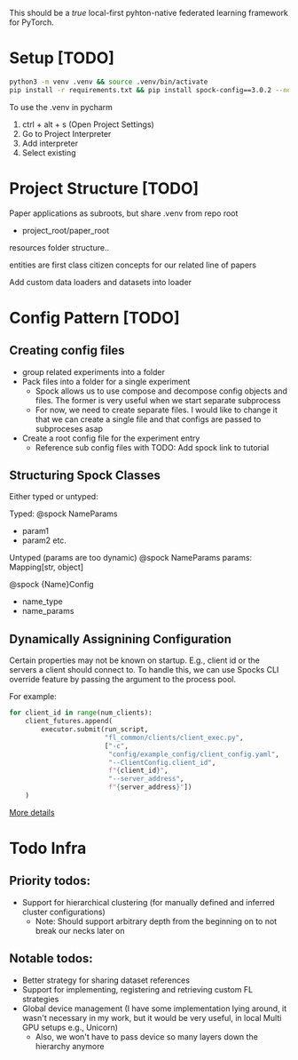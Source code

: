 This should be a *true* local-first pyhton-native federated learning framework for PyTorch.

# Setup [TODO]

```bash
python3 -m venv .venv && source .venv/bin/activate
pip install -r requirements.txt && pip install spock-config==3.0.2 --no-deps
```
To use the .venv in pycharm
1. ctrl + alt + s (Open Project Settings)
2. Go to Project Interpreter
3. Add interpreter
4. Select existing 

# Project Structure [TODO]

Paper applications as subroots, but share .venv from repo root

- project_root/paper_root

resources folder structure..

entities are first class citizen concepts for our related line of papers

Add custom data loaders and datasets into loader


# Config Pattern [TODO]

## Creating config files

- group related experiments into a folder
- Pack files into a folder for a single experiment
    - Spock allows us to use compose and decompose config objects and files. The former is very useful when we start
      separate subprocess
    - For now, we need to create separate files. I would like to change it that we can create a single file and that
      configs are passed to subproceses asap
- Create a root config file for the experiment entry
    - Reference sub config files with TODO: Add spock link to tutorial

## Structuring Spock Classes

Either typed or untyped:

Typed:
@spock
NameParams
- param1
- param2
etc.

Untyped (params are too dynamic)
@spock
NameParams
params: Mapping[str, object]

@spock
{Name}Config

- name_type
- name_params

## Dynamically Assignining Configuration

Certain properties may not be known on startup. E.g., client id or the servers a client should connect to.
To handle this, we can use Spocks CLI override feature by passing the argument to the process pool.

For example:

```python
for client_id in range(num_clients):
    client_futures.append(
        executor.submit(run_script,
                        "fl_common/clients/client_exec.py",
                        ["-c",
                         "config/example_config/client_config.yaml",
                         "--ClientConfig.client_id",
                         f"{client_id}",
                         "--server_address",
                         f"{server_address}"])
    )
```

[More details](https://fidelity.github.io/spock/advanced_features/Command-Line-Overrides)

# Todo Infra

## Priority todos:

- Support for hierarchical clustering (for manually defined and inferred cluster configurations)
    - Note: Should support arbitrary depth from the beginning on to not break our necks later on

## Notable todos:
- Better strategy for sharing dataset references
- Support for implementing, registering and retrieving custom FL strategies
- Global device management (I have some implementation lying around, it wasn't necessary in my work,
  but it would be very useful, in local Multi GPU setups e.g., Unicorn)
    - Also, we won't have to pass device so many layers down the hierarchy anymore